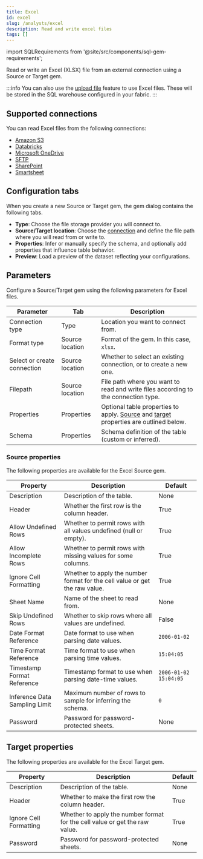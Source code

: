 ```yaml
---
title: Excel
id: excel
slug: /analysts/excel
description: Read and write excel files
tags: []
---
```


import SQLRequirements from '@site/src/components/sql-gem-requirements';

<SQLRequirements
  execution_engine="Prophecy Automate"
  sql_package_name=""
  sql_package_version=""
/>

Read or write an Excel (XLSX) file from an external connection using a Source or Target gem.

:::info
You can also use the [upload file](docs/analysts/development/gems/source-target/table/upload-files.md) feature to use Excel files. These will be stored in the SQL warehouse configured in your fabric.
:::

## Supported connections

You can read Excel files from the following connections:

- [Amazon S3](/administration/fabrics/prophecy-fabrics/connections/s3)
- [Databricks](/administration/fabrics/prophecy-fabrics/connections/databricks)
- [Microsoft OneDrive](/administration/fabrics/prophecy-fabrics/connections/onedrive)
- [SFTP](/administration/fabrics/prophecy-fabrics/connections/sftp)
- [SharePoint](/administration/fabrics/prophecy-fabrics/connections/sharepoint)
- [Smartsheet](/administration/fabrics/prophecy-fabrics/connections/smartsheet)

## Configuration tabs

When you create a new Source or Target gem, the gem dialog contains the following tabs.

- **Type**: Choose the file storage provider you will connect to.
- **Source/Target location**: Choose the [connection](/administration/fabrics/prophecy-fabrics/connections/) and define the file path where you will read from or write to.
- **Properties**: Infer or manually specify the schema, and optionally add properties that influence table behavior.
- **Preview**: Load a preview of the dataset reflecting your configurations.

## Parameters

Configure a Source/Target gem using the following parameters for Excel files.

| Parameter                   | Tab             | Description                                                                                                                      |
| --------------------------- | --------------- | -------------------------------------------------------------------------------------------------------------------------------- |
| Connection type             | Type            | Location you want to connect from.                                                                                               |
| Format type                 | Source location | Format of the gem. In this case, `xlsx`.                                                                                         |
| Select or create connection | Source location | Whether to select an existing connection, or to create a new one.                                                                |
| Filepath                    | Source location | File path where you want to read and write files according to the connection type.                                               |
| Properties                  | Properties      | Optional table properties to apply. [Source](#source-properties) and [target](#target-properties) properties are outlined below. |
| Schema                      | Properties      | Schema definition of the table (custom or inferred).                                                                             |

### Source properties

The following properties are available for the Excel Source gem.

| Property                      | Description                                                                 | Default               |
| ----------------------------- | --------------------------------------------------------------------------- | --------------------- |
| Description                   | Description of the table.                                                   | None                  |
| Header                        | Whether the first row is the column header.                                 | True                  |
| Allow Undefined Rows          | Whether to permit rows with all values undefined (null or empty).           | True                  |
| Allow Incomplete Rows         | Whether to permit rows with missing values for some columns.                | True                  |
| Ignore Cell Formatting        | Whether to apply the number format for the cell value or get the raw value. | True                  |
| Sheet Name                    | Name of the sheet to read from.                                             | None                  |
| Skip Undefined Rows           | Whether to skip rows where all values are undefined.                        | False                 |
| Date Format Reference         | Date format to use when parsing date values.                                | `2006-01-02`          |
| Time Format Reference         | Time format to use when parsing time values.                                | `15:04:05`            |
| Timestamp Format Reference    | Timestamp format to use when parsing date-time values.                      | `2006-01-02 15:04:05` |
| Inference Data Sampling Limit | Maximum number of rows to sample for inferring the schema.                  | `0`                   |
| Password                      | Password for password-protected sheets.                                     | None                  |

## Target properties

The following properties are available for the Excel Target gem.

| Property               | Description                                                                 | Default |
| ---------------------- | --------------------------------------------------------------------------- | ------- |
| Description            | Description of the table.                                                   | None    |
| Header                 | Whether to make the first row the column header.                            | True    |
| Ignore Cell Formatting | Whether to apply the number format for the cell value or get the raw value. | True    |
| Password               | Password for password-protected sheets.                                     | None    |
